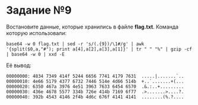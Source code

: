 # Задание №9
Востановите данные, которые хранились в файле **flag.txt**.
Команда которую использовали:
```
base64 -w 0 flag.txt | sed -r 's/(.{9})/\1#/g' | awk '{split($0,a,"#"); print a[4],a[2],a[3],a[1]}' | tr " " "%" | gzip -cf | base64 -w 0 | xxd -E
```
Её вывод:
```
00000000: 4834 7349 414f 5244 6656 7741 4179 7631  .....|.......`..
00000010: 4e66 5179 4377 6732 7446 514e 4d66 514b  +..`.......+(...
00000020: 6350 467a 3976 4e51 3963 7633 6454 6570  .&.:..+.........
00000030: 436e 4678 5577 334b 726e 414b 7169 6f77  .>.......>....?.
00000040: 392b 4543 4146 2f4b 4d6c 676f 4141 4141  ........(%.?....
```